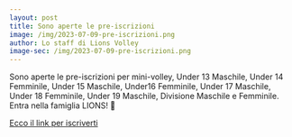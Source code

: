 ```yaml
---
layout: post
title: Sono aperte le pre-iscrizioni
image: /img/2023-07-09-pre-iscrizioni.png
author: Lo staff di Lions Volley
image-sec: /img/2023-07-09-pre-iscrizioni.png
---
```


Sono aperte le pre-iscrizioni per mini-volley, Under 13 Maschile, Under 14 Femminile, Under 15 Maschile, Under16 Femminile, Under 17 Maschile, Under 18 Femminile, Under 19 Maschile,  Divisione Maschile e Femminile. Entra nella famiglia LIONS! 🦁

[Ecco il link per iscriverti](https://preiscrizioni.golee.it/lions-volley-latina)
